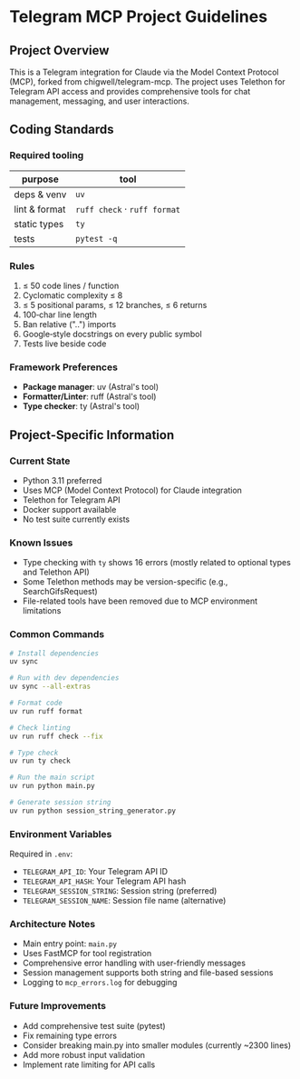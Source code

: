# Telegram MCP Project Guidelines

## Project Overview
This is a Telegram integration for Claude via the Model Context Protocol (MCP), forked from chigwell/telegram-mcp. The project uses Telethon for Telegram API access and provides comprehensive tools for chat management, messaging, and user interactions.

## Coding Standards

### Required tooling
| purpose          | tool                           |
|------------------|--------------------------------|
| deps & venv      | `uv`                           |
| lint & format    | `ruff check` · `ruff format`   |
| static types     | `ty`                           |
| tests            | `pytest -q`                    |

### Rules
1. ≤ 50 code lines / function  
2. Cyclomatic complexity ≤ 8  
3. ≤ 5 positional params, ≤ 12 branches, ≤ 6 returns  
4. 100‑char line length  
5. Ban relative ("..") imports  
6. Google‑style docstrings on every public symbol  
7. Tests live beside code

### Framework Preferences
- **Package manager**: uv (Astral's tool)
- **Formatter/Linter**: ruff (Astral's tool)
- **Type checker**: ty (Astral's tool)

## Project-Specific Information

### Current State
- Python 3.11 preferred
- Uses MCP (Model Context Protocol) for Claude integration
- Telethon for Telegram API
- Docker support available
- No test suite currently exists

### Known Issues
- Type checking with `ty` shows 16 errors (mostly related to optional types and Telethon API)
- Some Telethon methods may be version-specific (e.g., SearchGifsRequest)
- File-related tools have been removed due to MCP environment limitations

### Common Commands
```bash
# Install dependencies
uv sync

# Run with dev dependencies
uv sync --all-extras

# Format code
uv run ruff format

# Check linting
uv run ruff check --fix

# Type check
uv run ty check

# Run the main script
uv run python main.py

# Generate session string
uv run python session_string_generator.py
```

### Environment Variables
Required in `.env`:
- `TELEGRAM_API_ID`: Your Telegram API ID
- `TELEGRAM_API_HASH`: Your Telegram API hash  
- `TELEGRAM_SESSION_STRING`: Session string (preferred)
- `TELEGRAM_SESSION_NAME`: Session file name (alternative)

### Architecture Notes
- Main entry point: `main.py`
- Uses FastMCP for tool registration
- Comprehensive error handling with user-friendly messages
- Session management supports both string and file-based sessions
- Logging to `mcp_errors.log` for debugging

### Future Improvements
- Add comprehensive test suite (pytest)
- Fix remaining type errors
- Consider breaking main.py into smaller modules (currently ~2300 lines)
- Add more robust input validation
- Implement rate limiting for API calls